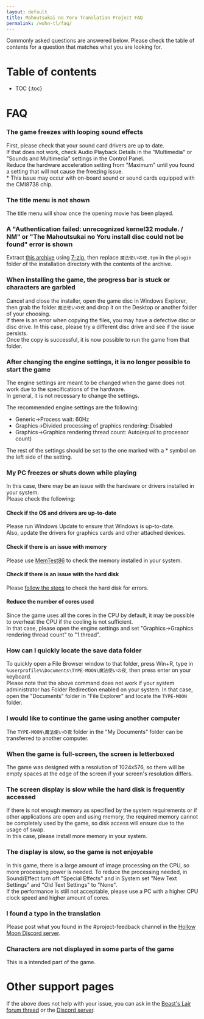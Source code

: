 ```yaml
---
layout: default
title: Mahoutsukai no Yoru Translation Project FAQ
permalink: /wohn-tl/faq/
---
```


Commonly asked questions are answered below. Please check the table of contents for a question that matches what you are looking for.  

# Table of contents

* TOC
{:toc}

# FAQ

### The game freezes with looping sound effects
First, please check that your sound card drivers are up to date.  
If that does not work, check Audio Playback Details in the "Multimedia" or "Sounds and Multimedia" settings in the Control Panel.  
Reduce the hardware acceleration setting from "Maximum" until you found a setting that will not cause the freezing issue.  
\* This issue may occur with on-board sound or sound cards equipped with the CMI8738 chip.

### The title menu is not shown
The title menu will show once the opening movie has been played.  

### A "Authentication failed: unrecognized kernel32 module. / NM" or "The Mahoutsukai no Yoru install disc could not be found" error is shown
Extract [this archive](https://cdn.discordapp.com/attachments/636713186044805123/747237694723326042/WOHN_cxdec_nokernel32_nocd_noexe.tpm.7z) using [7-zip](https://www.7-zip.org/), then replace `魔法使いの夜.tpm` in the `plugin` folder of the installation directory with the contents of the archive.  

### When installing the game, the progress bar is stuck or characters are garbled
Cancel and close the installer, open the game disc in Windows Explorer, then grab the folder `魔法使いの夜` and drop it on the Desktop or another folder of your choosing.  
If there is an error when copying the files, you may have a defective disc or disc drive. In this case, please try a different disc drive and see if the issue persists.  
Once the copy is successful, it is now possible to run the game from that folder.  

### After changing the engine settings, it is no longer possible to start the game
The engine settings are meant to be changed when the game does not work due to the specifications of the hardware.  
In general, it is not necessary to change the settings.  

The recommended engine settings are the following:
* Generic->Process wait: 60Hz  
* Graphics->Divided processing of graphics rendering: Disabled  
* Graphics->Graphics rendering thread count: Auto(equal to processor count)

The rest of the settings should be set to the one marked with a \* symbol on the left side of the setting.

### My PC freezes or shuts down while playing
In this case, there may be an issue with the hardware or drivers installed in your system.  
Please check the following:
#### Check if the OS and drivers are up-to-date
Please run Windows Update to ensure that Windows is up-to-date.  
Also, update the drivers for graphics cards and other attached devices.
#### Check if there is an issue with memory
Please use [MemTest86](https://www.memtest86.com/) to check the memory installed in your system.  
#### Check if there is an issue with the hard disk
Please [follow the steps](https://support.microsoft.com/en-us/help/2641432/check-your-hard-disk-for-errors-in-windows-7) to check the hard disk for errors.
#### Reduce the number of cores used
Since the game uses all the cores in the CPU by default, it may be possible to overheat the CPU if the cooling is not sufficient.  
In that case, please open the engine settings and set "Graphics->Graphics rendering thread count" to "1 thread".  

### How can I quickly locate the save data folder
To quickly open a File Browser window to that folder, press Win+R, type in `%userprofile%\Documents\TYPE-MOON\魔法使いの夜`, then press enter on your keyboard.  
Please note that the above command does not work if your system administrator has Folder Redirection enabled on your system. In that case, open the "Documents" folder in "File Explorer" and locate the `TYPE-MOON` folder.  

### I would like to continue the game using another computer
The `TYPE-MOON\魔法使いの夜` folder in the "My Documents" folder can be transferred to another computer.  

### When the game is full-screen, the screen is letterboxed
The game was designed with a resolution of 1024x576, so there will be empty spaces at the edge of the screen if your screen's resolution differs.

### The screen display is slow while the hard disk is frequently accessed
If there is not enough memory as specified by the system requirements or if other applications are open and using memory, the required memory cannot be completely used by the game, so disk access will ensure due to the usage of swap.  
In this case, please install more memory in your system.  

### The display is slow, so the game is not enjoyable
In this game, there is a large amount of image processing on the CPU, so more processing power is needed.
To reduce the processing needed, in Sound/Effect turn off "Special Effects" and in System set "New Text Settings" and "Old Text Settings" to "None".  
If the performance is still not acceptable, please use a PC with a higher CPU clock speed and higher amount of cores.  

### I found a typo in the translation
Please post what you found in the #project-feedback channel in the [Hollow Moon Discord server](https://discord.gg/2ngdyQd).

### Characters are not displayed in some parts of the game
This is a intended part of the game.

# Other support pages
If the above does not help with your issue, you can ask in the [Beast's Lair forum thread](https://forums.nrvnqsr.com/showthread.php/8586) or the [Discord server](https://discord.gg/2ngdyQd).
